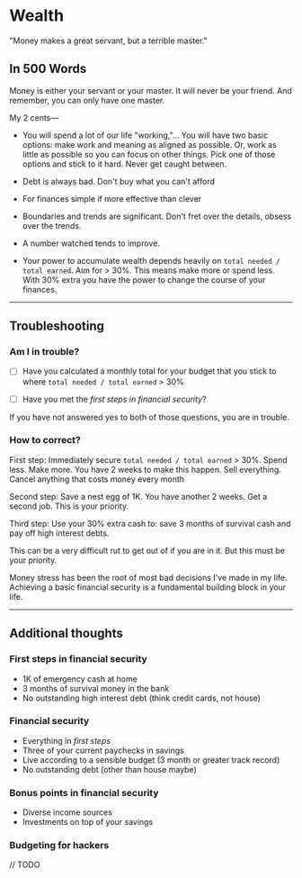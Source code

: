 # Wealth

"Money makes a great servant, but a terrible master."

## In 500 Words

Money is either your servant or your master. It will never be your friend. And remember, you can only have one master.

My 2 cents—

* You will spend a lot of our life "working,"... You will have two basic options: make work and meaning as aligned as possible. Or, work as little as possible so you can focus on other things. Pick one of those options and stick to it hard. Never get caught between.

* Debt is always bad. Don't buy what you can't afford

* For finances simple if more effective than clever

* Boundaries and trends are significant. Don't fret over the details, obsess over the trends.

* A number watched tends to improve.

* Your power to accumulate wealth depends heavily on `total needed / total earned`. Aim for > 30%. This means make more or spend less. With 30% extra you have the power to change the course of your finances.

---

## Troubleshooting

### Am I in trouble?

* [ ] Have you calculated a monthly total for your budget that you stick to where `total needed / total earned` > 30%

* [ ] Have you met the _first steps in financial security_?

If you have not answered yes to both of those questions, you are in trouble.

### How to correct?

First step: Immediately secure `total needed / total earned` > 30%. Spend less. Make more. You have 2 weeks to make this happen. Sell everything. Cancel anything that costs money every month

Second step: Save a nest egg of 1K. You have another 2 weeks. Get a second job. This is your priority.

Third step: Use your 30% extra cash to: save 3 months of survival cash and pay off high interest debts.

This can be a very difficult rut to get out of if you are in it. But this must be your priority.

Money stress has been the root of most bad decisions I've made in my life. Achieving a basic financial security is a fundamental building block in your life.

---

## Additional thoughts

### First steps in financial security

* 1K of emergency cash at home
* 3 months of survival money in the bank
* No outstanding high interest debt (think credit cards, not house)

### Financial security
* Everything in _first steps_
* Three of your current paychecks in savings
* Live according to a sensible budget (3 month or greater track record)
* No outstanding debt (other than house maybe)

### Bonus points in financial security
* Diverse income sources
* Investments on top of your savings

### Budgeting for hackers

// TODO
